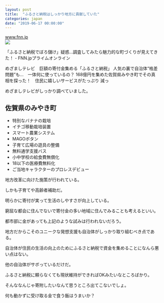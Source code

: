 ```yaml
---
layout: post
title:  "ふるさと納税はしっかり地方に貢献していた"
categories: japan
date: "2019-06-17 00:00:00"
---
```


<div class="card">
  <a href="https://www.fnn.jp/posts/00044707HDK"></a>
  <div class="card__header">
    <a href="https://www.fnn.jp/posts/00044707HDK">www.fnn.jp</a>
  </div>
  <div class="card__image">
    <img src="https://www.fnn.jp/image/program/00044707HDK?n=1s=12_l">
  </div>
  <div class="card__title">
    <p>「ふるさと納税でぼろ儲け」疑惑…調査してみたら魅力的な町づくりが見えてきた！ - FNN.jpプライムオンライン</p>
  </div>
  <div class="card__description">
    <p>めざましテレビ　巨額の寄付金集める「ふるさと納税」 人気の裏で自治体“格差問題”も…　一体何に使っているの？ 168億円を集めた佐賀県みやき町でその真相を探った！　住民に嬉しいサービスがたっぷり 減っ</p>
  </div>
</div>

めざましテレビがしっかり調べていました。

## 佐賀県のみやき町

- 特別なバナナの栽培
- イチゴ移動栽培装置
- スマート農業システム
- MAGOボタン
- 子育て広場の遊具の整備
- 無料通学支援バス
- 小中学校の給食費無償化
- 18以下の医療費無料化
- ご当地キャラクターのプロレスデビュー

地方改革に向けた施策が行われている。

しかも子育てや高齢者補助だ。

明らかに寄付が実って生活のしやすさが向上している。

窮屈な都会に住んでないで寄付金の多い地域に住んでみることも考えるといい。

都市部に金があっても上記のような試みは行われないだろう。

地方だからこそのユニークな発想支援も自治体がしっかり取り組むべき点である。

自治体が住民の生活の向上のためにふるさと納税で資金を集めることになんら悪い点はない。

他の自治体がサボっているだけだ。

ふるさと納税に頼らなくても現状維持ができればOKみたいなところばかり。

そんななんじゃ寄附したいなんて思うところ出てこないでしょ。

何も動かずに受け取る金で食う飯はうまいか？